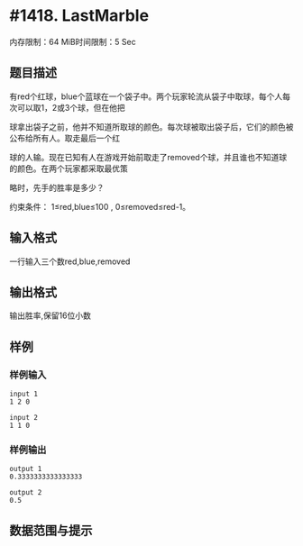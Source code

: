 # #1418. LastMarble

内存限制：64 MiB时间限制：5 Sec

## 题目描述

有red个红球，blue个蓝球在一个袋子中。两个玩家轮流从袋子中取球，每个人每次可以取1，2或3个球，但在他把

球拿出袋子之前，他并不知道所取球的颜色。每次球被取出袋子后，它们的颜色被公布给所有人。取走最后一个红

球的人输。现在已知有人在游戏开始前取走了removed个球，并且谁也不知道球的颜色。在两个玩家都采取最优策

略时，先手的胜率是多少？ 

约束条件： 1&le;red,blue&le;100 , 0&le;removed&le;red-1。

## 输入格式

一行输入三个数red,blue,removed

## 输出格式

输出胜率,保留16位小数

## 样例

### 样例输入

    
    input 1
    1 2 0 
    
    input 2
    1 1 0
    

### 样例输出

    
    output 1
    0.3333333333333333
    
    output 2
    0.5
    

## 数据范围与提示
